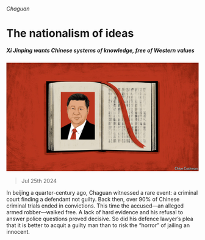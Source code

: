 ###### Chaguan

# The nationalism of ideas 

##### Xi Jinping wants Chinese systems of knowledge, free of Western values 

![image](images/20240727_CND000.jpg) 

> Jul 25th 2024 

In beijing a quarter-century ago, Chaguan witnessed a rare event: a criminal court finding a defendant not guilty. Back then, over 90% of Chinese criminal trials ended in convictions. This time the accused—an alleged armed robber—walked free. A lack of hard evidence and his refusal to answer police questions proved decisive. So did his defence lawyer’s plea that it is better to acquit a guilty man than to risk the “horror” of jailing an innocent. 


